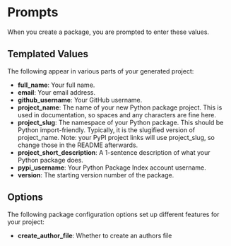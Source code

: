 # Prompts

When you create a package, you are prompted to enter these values.

## Templated Values

The following appear in various parts of your generated project:

- **full_name**: Your full name.
- **email**: Your email address.
- **github_username**: Your GitHub username.
- **project_name**: The name of your new Python package project. This is used in documentation, so spaces and any characters are fine here.
- **project_slug**: The namespace of your Python package. This should be Python import-friendly. Typically, it is the slugified version of project_name. Note: your PyPI project links will use project_slug, so change those in the README afterwards.
- **project_short_description**: A 1-sentence description of what your Python package does.
- **pypi_username**: Your Python Package Index account username.
- **version**: The starting version number of the package.

## Options

The following package configuration options set up different features for your project:

- **create_author_file**: Whether to create an authors file
